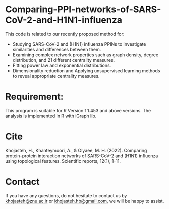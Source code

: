 # Comparing-PPI-networks-of-SARS-CoV-2-and-H1N1-influenza
 This code is related to our recently proposed method for:
- Studying SARS-CoV-2 and (H1N1) influenza PPINs to investigate similarities and differences between them.
- Examining complex network properties such as graph density, degree distribution, and 21 different centrality measures.
- Fitting power law and exponential distributions.
- Dimensionality reduction and Applying unsupervised learning methods to reveal appropriate centrality measures.

# Requirement:
This program is suitable for R Version 1.1.453 and above versions.
The analysis is implemented in R with iGraph lib.

# Cite
Khojasteh, H., Khanteymoori, A., & Olyaee, M. H. (2022). Comparing protein–protein interaction networks of SARS-CoV-2 and (H1N1) influenza using topological features. Scientific reports, 12(1), 1-11.

# Contact
If you have any questions, do not hesitate to contact us by khojasteh@znu.ac.ir or khojasteh.hb@gmail.com, we will be happy to assist.
